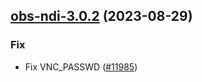 

## [obs-ndi-3.0.2](https://github.com/truecharts/charts/compare/obs-ndi-3.0.1...obs-ndi-3.0.2) (2023-08-29)

### Fix

- Fix VNC_PASSWD ([#11985](https://github.com/truecharts/charts/issues/11985))
  
  